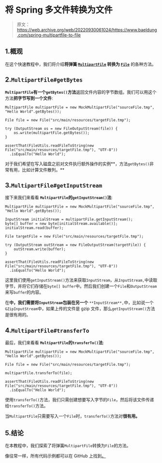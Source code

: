 # 将 Spring 多文件转换为文件

> 原文：<https://web.archive.org/web/20220930061024/https://www.baeldung.com/spring-multipartfile-to-file>

## 1.概观

在这个快速教程中，我们将介绍**将弹簧 [`MultipartFile`](https://web.archive.org/web/20221208143841/https://docs.spring.io/spring/docs/current/javadoc-api/org/springframework/web/multipart/MultipartFile.html) 转换为 [`File`](/web/20221208143841/https://www.baeldung.com/java-io-file)** 的各种方法。

## 2.`MultipartFile#getBytes`

**`MultipartFile`有一个`getBytes()`方法**返回文件内容的字节数组。我们可以用这个方法**把字节写到一个文件**:

```
MultipartFile multipartFile = new MockMultipartFile("sourceFile.tmp", "Hello World".getBytes());

File file = new File("src/main/resources/targetFile.tmp");

try (OutputStream os = new FileOutputStream(file)) {
    os.write(multipartFile.getBytes());
}

assertThat(FileUtils.readFileToString(new File("src/main/resources/targetFile.tmp"), "UTF-8"))
  .isEqualTo("Hello World");
```

对于我们希望在写入磁盘之前对文件执行额外操作的实例**，方法`getBytes()`非常有用，比如计算文件散列。**

## 3.`MultipartFile#getInputStream`

接下来我们来看看 **`MultipartFile`的`getInputStream()`法**:

```
MultipartFile multipartFile = new MockMultipartFile("sourceFile.tmp", "Hello World".getBytes());

InputStream initialStream = multipartFile.getInputStream();
byte[] buffer = new byte[initialStream.available()];
initialStream.read(buffer);

File targetFile = new File("src/main/resources/targetFile.tmp");

try (OutputStream outStream = new FileOutputStream(targetFile)) {
    outStream.write(buffer);
}

assertThat(FileUtils.readFileToString(new File("src/main/resources/targetFile.tmp"), "UTF-8"))
  .isEqualTo("Hello World");
```

这里我们使用`getInputStream()`方法来获取`InputStream`，从`InputStream,`中读取字节，并将它们存储在`byte[] buffer`中。然后我们创建一个`File`和`OutputStream`来写`buffer`的内容。

在**中，我们需要将`InputStream`包装在另一个** `**InputStream**,`中，比如说一个`GZipInputStream`中，如果上传的文件是 gzip 文件，那么`getInputStream()`方法是很有用的。

## 4.`MultipartFile#transferTo`

最后，我们来看看 **`MultipartFile`的`transferTo()`法**:

```
MultipartFile multipartFile = new MockMultipartFile("sourceFile.tmp", "Hello World".getBytes());

File file = new File("src/main/resources/targetFile.tmp");

multipartFile.transferTo(file);

assertThat(FileUtils.readFileToString(new File("src/main/resources/targetFile.tmp"), "UTF-8"))
  .isEqualTo("Hello World");
```

使用`transferTo()`方法，我们只需创建想要写入字节的`File`，然后将该文件传递给`transferTo()`方法。

当`MultipartFile`只需要写入一个`File`时，`transferTo()`方法对**很有用。**

## 5.结论

在本教程中，我们探索了将弹簧`MultipartFile`转换为`File`的方法。

像往常一样，所有代码示例都可以在 GitHub 上找到[。](https://web.archive.org/web/20221208143841/https://github.com/eugenp/tutorials/tree/master/spring-web-modules/spring-mvc-java-2)